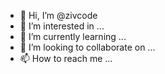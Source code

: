 - 👋 Hi, I’m @zivcode
- 👀 I’m interested in ...
- 🌱 I’m currently learning ...
- 💞️ I’m looking to collaborate on ...
- 📫 How to reach me ...

<!---
zivcode/zivcode is a ✨ special ✨ repository because its `README.md` (this file) appears on your GitHub profile.
You can click the Preview link to take a look at your changes.
--->
